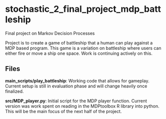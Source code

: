 # stochastic_2_final_project_mdp_battleship
Final project on Markov Decision Processes

Project is to create a game of battleship that a human can play against a MDP based program. This game is a variation on battleship where users can either fire or move a ship one space. Work is continuing actively on this. 

## Files
**main_scripts/play_battleship**: Working code that allows for gameplay. Current setup is still in evaluation phase and will change heavily once finalized.

**src/MDP_player.py**: Initial script for the MDP player function. Current version was work spent on reading in the MDPtoolbox R library into python. This will be the main focus of the next half of the project. 
